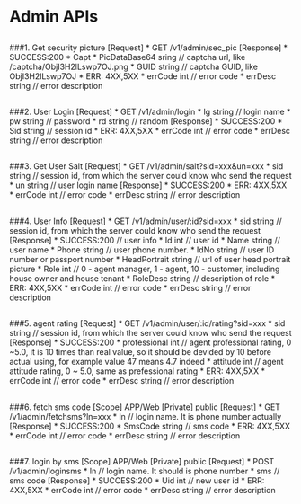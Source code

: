 # Admin APIs

##
###1. Get security picture
	[Request]
  		* GET /v1/admin/sec_pic
	[Response]
		* SUCCESS:200 
			* Capt
				* PicDataBase64	sring	// captcha url, like /captcha/ObjI3H2lLswp7OJ.png
				* GUID			string	// captcha GUID, like ObjI3H2lLswp7OJ
		* ERR: 4XX,5XX
	  		* errCode		int			// error code
	  		* errDesc		string		// error description
##

###2. User Login
	[Request]
  		* GET /v1/admin/login
	  		* lg			string 		// login name
	  		* pw			string		// password
	  		* rd			string		// random 
	[Response]
		* SUCCESS:200 
			* Sid			string		// session id
		* ERR: 4XX,5XX
	  		* errCode		int			// error code
	  		* errDesc		string		// error description
##

###3. Get User Salt
	[Request]
		* GET /v1/admin/salt?sid=xxx&un=xxx
  			* sid			string 		// session id, from which the server could know who send the request
			* un			string 		// user login name
	[Response]
		* SUCCESS:200 
		* ERR: 4XX,5XX
	  		* errCode		int			// error code
	  		* errDesc		string		// error description
	
##

###4. User Info
	[Request]
  		* GET /v1/admin/user/:id?sid=xxx
  			* sid			string 		// session id, from which the server could know who send the request
	[Response]
		* SUCCESS:200 	// user info
			* Id				int			// user id
			* Name				string		// user name
			* Phone				string		// user phone number.
			* IdNo				string		// user ID number or passport number
			* HeadPortrait		string		// url of user head portrait picture
			* Role				int 		// 0 - agent manager, 1 - agent, 10 - customer, including house owner and house tenant
			* RoleDesc			string		// description of role
		* ERR: 4XX,5XX
	  		* errCode		int			// error code
	  		* errDesc		string		// error description
##

###5. agent rating
	[Request]
  		* GET /v1/admin/user/:id/rating?sid=xxx
  			* sid			string 		// session id, from which the server could know who send the request
	[Response]
		* SUCCESS:200 
			* professional	int		// agent professional rating, 0 ~5.0, it is 10 times than real value, so it should be devided by 10 before actual using, for example value 47 means 4.7 indeed
			* attitude		int 	// agent attitude rating, 0 ~ 5.0, same as prefessional rating
		* ERR: 4XX,5XX
	  		* errCode		int			// error code
	  		* errDesc		string		// error description
##

###6. fetch sms code
	[Scope]			APP/Web
	[Private]		public
	[Request]
  		* GET /v1/admin/fetchsms?ln=xxx
  			* ln		// login name. It is phone number actually
	[Response]
		* SUCCESS:200 
			* SmsCode		string		// sms code
		* ERR: 4XX,5XX
	  		* errCode		int			// error code
	  		* errDesc		string		// error description
##

###7. login by sms
	[Scope]			APP/Web
	[Private]		public
	[Request]
  		* POST /v1/admin/loginsms
  			* ln		// login name. It should is phone number
  			* sms		// sms code
	[Response]
		* SUCCESS:200 
			* Uid			int			// new user id
		* ERR: 4XX,5XX
	  		* errCode		int			// error code
	  		* errDesc		string		// error description
